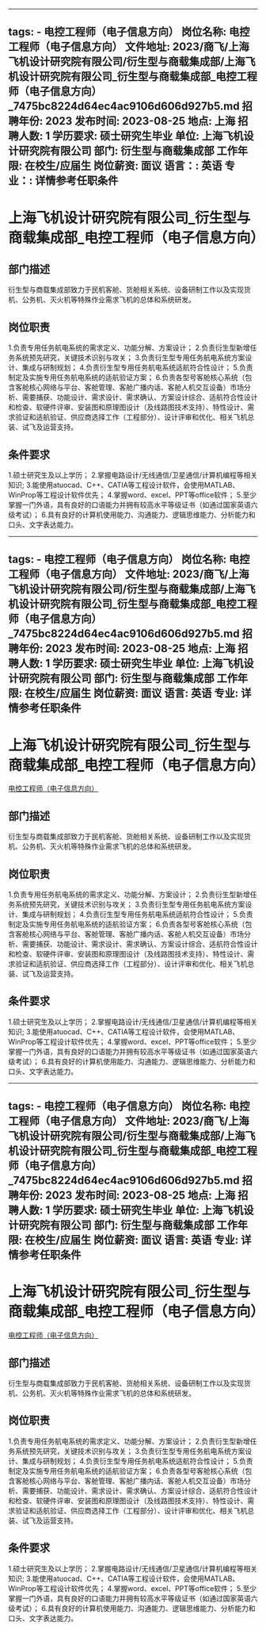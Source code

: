 
---
tags:
    - 电控工程师（电子信息方向）
岗位名称: 电控工程师（电子信息方向）
文件地址: 2023/商飞/上海飞机设计研究院有限公司/衍生型与商载集成部/上海飞机设计研究院有限公司_衍生型与商载集成部_电控工程师（电子信息方向）_7475bc8224d64ec4ac9106d606d927b5.md
招聘年份: 2023
发布时间: 2023-08-25
地点: 上海
招聘人数: 1
学历要求: 硕士研究生毕业
单位: 上海飞机设计研究院有限公司
部门: 衍生型与商载集成部
工作年限: 在校生/应届生
岗位薪资: 面议
语言：: 英语
专业：: 详情参考任职条件
---

# 上海飞机设计研究院有限公司_衍生型与商载集成部_电控工程师（电子信息方向）

## 部门描述

衍生型与商载集成部致力于民机客舱、货舱相关系统、设备研制工作以及实现货机、公务机、灭火机等特殊作业需求飞机的总体和系统研发。

## 岗位职责

1.负责专用任务航电系统的需求定义、功能分解、方案设计；
 2.负责衍生型新增任务系统预先研究，关键技术识别与攻关；
 3.负责衍生型专用任务航电系统方案设计、集成与研制规划；
 4.负责衍生型专用任务航电系统适航符合性设计；
 5.负责制定及实施专用任务航电系统的适航验证方案；
 6.负责各型号客舱核心系统（包含客舱核心网络与平台、客舱管理、客舱广播内话、客舱人机交互设备）市场分析、需要捕获、功能设计、需求设计、需求确认、方案设计综合、适航符合性设计和检查、软硬件评审、安装图和原理图设计（及线路图技术支持）、特性设计、需求验证和适航验证、供应商选择工作（工程部分）、设计评审和优化、相关飞机总装、试飞及运营支持。

 ## 条件要求

1.硕士研究生及以上学历；
 2.掌握电路设计/无线通信/卫星通信/计算机编程等相关知识; 3.能使用atuocad、C++、CATIA等工程设计软件，会使用MATLAB、WinProp等工程设计软件优先；
 4.掌握word、excel、PPT等office软件；
 5.至少掌握一门外语，具有良好的口语能力并拥有较高水平等级证书（如通过国家英语六级考试）；
 6.具有良好的计算机使用能力、沟通能力、逻辑思维能力、分析能力和口头、文字表达能力。

---
tags:
    - 电控工程师（电子信息方向）
岗位名称: 电控工程师（电子信息方向）
文件地址: 2023/商飞/上海飞机设计研究院有限公司/衍生型与商载集成部/上海飞机设计研究院有限公司_衍生型与商载集成部_电控工程师（电子信息方向）_7475bc8224d64ec4ac9106d606d927b5.md
招聘年份: 2023
发布时间: 2023-08-25
地点: 上海
招聘人数: 1
学历要求: 硕士研究生毕业
单位: 上海飞机设计研究院有限公司
部门: 衍生型与商载集成部
工作年限: 在校生/应届生
岗位薪资: 面议
语言: 英语
专业: 详情参考任职条件
---

# 上海飞机设计研究院有限公司_衍生型与商载集成部_电控工程师（电子信息方向）

[电控工程师（电子信息方向）](http://zhaopin.comac.cc/zp/ct/out/position/positionDetail?planid=7475bc8224d64ec4ac9106d606d927b5)

## 部门描述

衍生型与商载集成部致力于民机客舱、货舱相关系统、设备研制工作以及实现货机、公务机、灭火机等特殊作业需求飞机的总体和系统研发。

## 岗位职责

1.负责专用任务航电系统的需求定义、功能分解、方案设计；
 2.负责衍生型新增任务系统预先研究，关键技术识别与攻关；
 3.负责衍生型专用任务航电系统方案设计、集成与研制规划；
 4.负责衍生型专用任务航电系统适航符合性设计；
 5.负责制定及实施专用任务航电系统的适航验证方案；
 6.负责各型号客舱核心系统（包含客舱核心网络与平台、客舱管理、客舱广播内话、客舱人机交互设备）市场分析、需要捕获、功能设计、需求设计、需求确认、方案设计综合、适航符合性设计和检查、软硬件评审、安装图和原理图设计（及线路图技术支持）、特性设计、需求验证和适航验证、供应商选择工作（工程部分）、设计评审和优化、相关飞机总装、试飞及运营支持。

 ## 条件要求

1.硕士研究生及以上学历；
 2.掌握电路设计/无线通信/卫星通信/计算机编程等相关知识; 3.能使用atuocad、C++、CATIA等工程设计软件，会使用MATLAB、WinProp等工程设计软件优先；
 4.掌握word、excel、PPT等office软件；
 5.至少掌握一门外语，具有良好的口语能力并拥有较高水平等级证书（如通过国家英语六级考试）；
 6.具有良好的计算机使用能力、沟通能力、逻辑思维能力、分析能力和口头、文字表达能力。

---
tags:
    - 电控工程师（电子信息方向）
岗位名称: 电控工程师（电子信息方向）
文件地址: 2023/商飞/上海飞机设计研究院有限公司/衍生型与商载集成部/上海飞机设计研究院有限公司_衍生型与商载集成部_电控工程师（电子信息方向）_7475bc8224d64ec4ac9106d606d927b5.md
招聘年份: 2023
发布时间: 2023-08-25
地点: 上海
招聘人数: 1
学历要求: 硕士研究生毕业
单位: 上海飞机设计研究院有限公司
部门: 衍生型与商载集成部
工作年限: 在校生/应届生
岗位薪资: 面议
语言: 英语
专业: 详情参考任职条件
---

# 上海飞机设计研究院有限公司_衍生型与商载集成部_电控工程师（电子信息方向）

[电控工程师（电子信息方向）](http://zhaopin.comac.cc/zp/ct/out/position/positionDetail?planid=7475bc8224d64ec4ac9106d606d927b5)


## 部门描述

衍生型与商载集成部致力于民机客舱、货舱相关系统、设备研制工作以及实现货机、公务机、灭火机等特殊作业需求飞机的总体和系统研发。

## 岗位职责

1.负责专用任务航电系统的需求定义、功能分解、方案设计；
 2.负责衍生型新增任务系统预先研究，关键技术识别与攻关；
 3.负责衍生型专用任务航电系统方案设计、集成与研制规划；
 4.负责衍生型专用任务航电系统适航符合性设计；
 5.负责制定及实施专用任务航电系统的适航验证方案；
 6.负责各型号客舱核心系统（包含客舱核心网络与平台、客舱管理、客舱广播内话、客舱人机交互设备）市场分析、需要捕获、功能设计、需求设计、需求确认、方案设计综合、适航符合性设计和检查、软硬件评审、安装图和原理图设计（及线路图技术支持）、特性设计、需求验证和适航验证、供应商选择工作（工程部分）、设计评审和优化、相关飞机总装、试飞及运营支持。

 ## 条件要求

1.硕士研究生及以上学历；
 2.掌握电路设计/无线通信/卫星通信/计算机编程等相关知识; 3.能使用atuocad、C++、CATIA等工程设计软件，会使用MATLAB、WinProp等工程设计软件优先；
 4.掌握word、excel、PPT等office软件；
 5.至少掌握一门外语，具有良好的口语能力并拥有较高水平等级证书（如通过国家英语六级考试）；
 6.具有良好的计算机使用能力、沟通能力、逻辑思维能力、分析能力和口头、文字表达能力。

